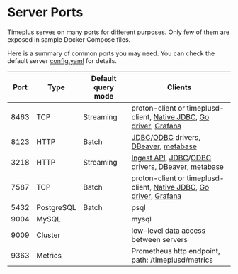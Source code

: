 # Server Ports

Timeplus serves on many ports for different purposes. Only few of them are exposed in sample Docker Compose files.

Here is a summary of common ports you may need. You can check the default server [config.yaml](https://github.com/timeplus-io/proton/blob/develop/programs/server/config.yaml) for details.

| Port | Type       | Default query mode | Clients                                                      |
| ---- | ---------- | ------------------ | ------------------------------------------------------------ |
| 8463 | TCP        | Streaming          | proton-client or timeplusd-client, [Native JDBC](https://github.com/timeplus-io/timeplus-native-jdbc), [Go driver](https://github.com/timeplus-io/proton-go-driver), [Grafana](https://github.com/timeplus-io/proton-grafana-source) |
| 8123 | HTTP       | Batch              | [JDBC](https://github.com/timeplus-io/proton-java-driver)/[ODBC](https://github.com/timeplus-io/proton-odbc) drivers, [DBeaver](https://github.com/timeplus-io/proton/tree/develop/examples/jdbc#connnect-to-proton-via-dbeaver), [metabase](https://github.com/timeplus-io/metabase-proton-driver) |
| 3218 | HTTP       | Streaming          | [Ingest API](proton-ingest-api), [JDBC](https://github.com/timeplus-io/proton-java-driver)/[ODBC](https://github.com/timeplus-io/proton-odbc) drivers, [DBeaver](https://github.com/timeplus-io/proton/tree/develop/examples/jdbc#connnect-to-proton-via-dbeaver), [metabase](https://github.com/timeplus-io/metabase-proton-driver) |
| 7587 | TCP        | Batch              | proton-client or timeplusd-client, [Native JDBC](https://github.com/timeplus-io/timeplus-native-jdbc), [Go driver](https://github.com/timeplus-io/proton-go-driver), [Grafana](https://github.com/timeplus-io/proton-grafana-source) |
| 5432 | PostgreSQL | Batch              | psql                                                         |
| 9004 | MySQL      |                    | mysql                                                        |
| 9009 | Cluster    |                    | low-level data access between servers                        |
| 9363 | Metrics    |                    | Prometheus http endpoint, path: /timeplusd/metrics           |

